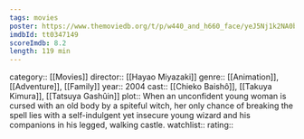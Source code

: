 ```yaml
---
tags: movies
poster: https://www.themoviedb.org/t/p/w440_and_h660_face/yeJ5Nj1k2NA0bBZjkZ10PvQKjTD.jpg
imdbId: tt0347149
scoreImdb: 8.2
length: 119 min
---
```


category:: [[Movies]]
director:: [[Hayao Miyazaki]]
genre:: [[Animation]], [[Adventure]], [[Family]]
year:: 2004
cast:: [[Chieko Baishô]], [[Takuya Kimura]], [[Tatsuya Gashûin]]
plot:: When an unconfident young woman is cursed with an old body by a spiteful witch, her only chance of breaking the spell lies with a self-indulgent yet insecure young wizard and his companions in his legged, walking castle.
watchlist::
rating::
